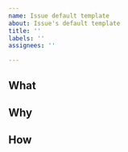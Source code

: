 ```yaml
---
name: Issue default template
about: Issue's default template
title: ''
labels: ''
assignees: ''

---
```


## What
<!--
- バグ修正PRの場合、以下の観点を含めて記述するようにする
- どの環境上で発生しているか（管理画面、一般画面、管理・一般画面の両方、インフラ部分 etc...）
-->


## Why

## How
